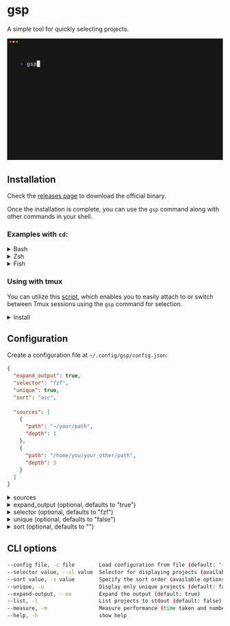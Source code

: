 # gsp
A simple tool for quickly selecting projects.

<img alt="Demo" src="examples/demo.gif" width="600" />

## Installation
Check the [releases page](https://github.com/gabefiori/gsp/releases) to download the official binary.

Once the installation is complete, you can use the `gsp` command along with other commands in your shell.

### Examples with `cd`:

<details>
<summary>Bash</summary>

> Add to your `.bashrc` file:
>
> ```sh
> alias sp='gsp_dir=$(gsp) && [ -n "$gsp_dir" ] && cd "$gsp_dir"'
> ```

</details>

<details>
<summary>Zsh</summary>

> Add to your `.zshrc` file:
>
> ```sh
> alias sp='gsp_dir=$(gsp) && [ -n "$gsp_dir" ] && cd "$gsp_dir"'
> ```

</details>

<details>
<summary>Fish</summary>

> Add to your `config.fish` file or create a new file inside the fish's `functions` folder:
>
> ```fish
> function sp
>     set dir (gsp)
>
>     if test -n "$dir"
>         cd "$dir"
>     end
> end
> ```

</details>

### Using with tmux
You can utilize this [script](/scripts/gsp-tmux.sh), which enables you to easily attach to or switch between Tmux sessions using the `gsp` command for selection.

<details>
<summary>Install</summary>

>```sh
>sudo wget -O /usr/local/bin/tms https://raw.githubusercontent.com/gabefiori/gsp/refs/heads/main/scripts/gsp-tmux.sh
>sudo chmod +x /usr/local/bin/tms
>```

</details>

## Configuration
Create a configuration file at `~/.config/gsp/config.json`:

```json
{
  "expand_output": true,
  "selector": "fzf",
  "unique": true,
  "sort": "asc",

  "sources": [
    {
      "path": "~/your/path",
      "depth": 1
    },
    {
      "path": "/home/you/your_other/path",
      "depth": 3
    }
  ]
}
```

<details>
<summary>sources</summary>

>  An array of source objects that specify the paths to search and their respective depth levels.
>
> Each source object should contain:
> - **`path`**: The directory path to search.
> - **`depth`**: The depth level for searching within the specified path.

</details>

<details>
<summary>expand_output (optional, defaults to "true")</summary>

> Determines whether the output should be expanded to show additional details. Set to `false` to display only the basic information.

</details>

<details>
<summary>selector (optional, defaults to "fzf")</summary>

> Specifies the tool used for displaying projects. Available options are:
> - `fzf`: [source](https://github.com/junegunn/fzf).
> - `fzy`: [source](https://github.com/jhawthorn/fzy).
> - `sk`: [source](https://github.com/skim-rs/skim).

</details>

<details>
<summary>unique (optional, defaults to "false")</summary>

> When set to `true`, the output will only display unique projects. Note that enabling this option may slightly impact performance.

</details>

<details>
<summary>sort (optional, defaults to "")</summary>

> Defines the order in which the output is sorted. Available options are:
> - `asc`: Sorts the output in ascending order.
> - `desc`: Sorts the output in descending order.
>
> Enabling sorting may also have a slight impact on performance.

</details>

## CLI options
```sh
--config file, -c file        Load configuration from file (default: "~/.config/gsp/config.json")
--selector value, --sl value  Selector for displaying projects (available options: 'fzf', 'fzy') (default: "fzf")
--sort value, -s value        Specify the sort order (available options: 'asc', 'desc')
--unique, -u                  Display only unique projects (default: false)
--expand-output, --eo         Expand the output (default: true)
--list, -l                    List projects to stdout (default: false)
--measure, -m                 Measure performance (time taken and number of items processed) (default: false)
--help, -h                    show help
```
